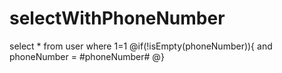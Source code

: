 selectWithPhoneNumber
===
select * from user where 1=1
@if(!isEmpty(phoneNumber)){
and phoneNumber = #phoneNumber#
@}          

